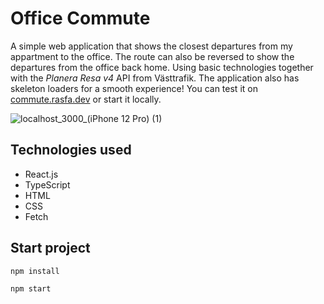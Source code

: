 # Office Commute

A simple web application that shows the closest departures from my appartment to the office. The route can also be reversed to show the departures from the office back home. Using basic technologies together with the _Planera Resa v4_ API from Västtrafik. The application also has skeleton loaders for a smooth experience! You can test it on [commute.rasfa.dev](https://commute.rasfa.dev) or start it locally.

![localhost_3000_(iPhone 12 Pro) (1)](https://github.com/rasfa98/office-commute/assets/31412046/1a975652-de3e-42cf-b596-fdb993649b60)

## Technologies used

- React.js
- TypeScript
- HTML
- CSS
- Fetch

## Start project

```
npm install
```

```
npm start
```
